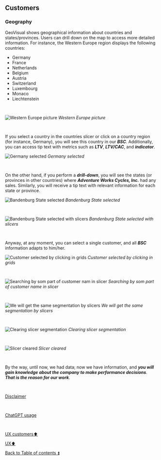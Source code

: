 ## Customers  

### Geography

GeoVisual shows geographical information about countries and states/provinces. Users can drill down on the map to access more detailed information. For instance, the Western Europe region displays the following countries:

- Germany
- France
- Netherlands
- Belgium
- Austria
- Switzerland
- Luxembourg
- Monaco
- Liechtenstein

<p><br></p>

![Western Europe picture](https://i.imgur.com/jkuygvf.png)
_Western Europe picture_

<p><br></p>

If you select a country in the countries slicer or click on a country region (for instance, Germany), you will see this country in our **_BSC_**. Additionally, you can access tip text with metrics such as **_LTV_**, **_LTV/CAC_**, and **_indicator_**.

![Germany selected](https://i.imgur.com/0DEjFwX.png)
_Germany selected_

<p><br></p>

On the other hand, if you perform a **_drill-down_**, you will see the states (or provinces in other countries) where **_Adventure Works Cycles, Inc._** had any sales. Similarly, you will receive a tip text with relevant information for each state or province.

![Bandenburg State selected](https://i.imgur.com/CMZy3Xm.png)
_Bandenburg State selected_

<p><br></p>

![Bandenburg State selected with slicers](https://i.imgur.com/eay7Gnx.png)
_Bandenburg State selected with slicers_

<p><br></p>

Anyway, at any moment, you can select a single customer, and all **_BSC_** information adapts to him/her.

![Customer selected by clicking in grids](https://i.imgur.com/0hZvFgA.png)
_Customer selected by clicking in grids_

<p><br></p>

![Searching by som part of customer nam in slicer](https://i.imgur.com/KLnULh6.png)
_Searching by som part of customer name in slicer_

<p><br></p>

![We will get the same segmentation by slicers](https://i.imgur.com/Kc0vIdZ.png)
_We will get the same segmentation by slicers_

<p><br></p>

![Clearing slicer segmentation](https://i.imgur.com/L2zBZYy.png)
_Clearing slicer segmentation_

<p><br></p>

![Slicer cleared](https://i.imgur.com/eay7Gnx.png)
_Slicer cleared_

<p><br></p>

By the way, until now, we had data; now we have information, and **_you will gain knowledge about the company to make performance decisions_**. **_That is the reason for our work_**.

<p><br></p>

[Disclaimer](../DISCLAIMER.md)

<p><br></p> 

[ChatGPT usage](../CHATGPT_USAGE.md)  

<p><br></p>

[UX customers:arrow_up:](ux_customers.md) 

[UX:arrow_up:](ux.md)  

[Back to Table of contents :arrow_double_up:](../README.md)